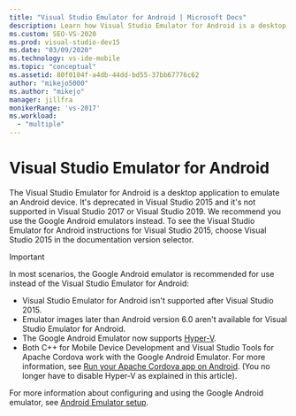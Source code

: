 ```yaml
---
title: "Visual Studio Emulator for Android | Microsoft Docs"
description: Learn how Visual Studio Emulator for Android is a desktop application that emulates an Android device.
ms.custom: SEO-VS-2020
ms.prod: visual-studio-dev15
ms.date: "03/09/2020"
ms.technology: vs-ide-mobile
ms.topic: "conceptual"
ms.assetid: 80f0104f-a4db-44dd-bd55-37bb67776c62
author: "mikejo5000"
ms.author: "mikejo"
manager: jillfra
monikerRange: 'vs-2017'
ms.workload:
  - "multiple"
---
```

# Visual Studio Emulator for Android

The Visual Studio Emulator for Android is a desktop application to emulate an Android device. It's deprecated in Visual Studio 2015 and it's not supported in Visual Studio 2017 or Visual Studio 2019. We recommend you use the Google Android emulators instead. To see the Visual Studio Emulator for Android instructions for Visual Studio 2015, choose Visual Studio 2015 in the documentation version selector.

> [!IMPORTANT]
> In most scenarios, the Google Android emulator is recommended for use instead of the Visual Studio Emulator for Android:
> - Visual Studio Emulator for Android isn't supported after Visual Studio 2015.
> - Emulator images later than Android version 6.0 aren't available for Visual Studio Emulator for Android.
> - The Google Android Emulator now supports [Hyper-V](/xamarin/android/get-started/installation/android-emulator/hardware-acceleration#accelerating-with-hyper-v).
> - Both C++ for Mobile Device Development and Visual Studio Tools for Apache Cordova work with the Google Android Emulator. For more information, see [Run your Apache Cordova app on Android](/visualstudio/cross-platform/tools-for-cordova/run-your-app/run-app-android#google-android-emulator). (You no longer have to disable Hyper-V as explained in this article).
>
> For more information about configuring and using the Google Android emulator, see
> [Android Emulator setup](/xamarin/android/get-started/installation/android-emulator/).
